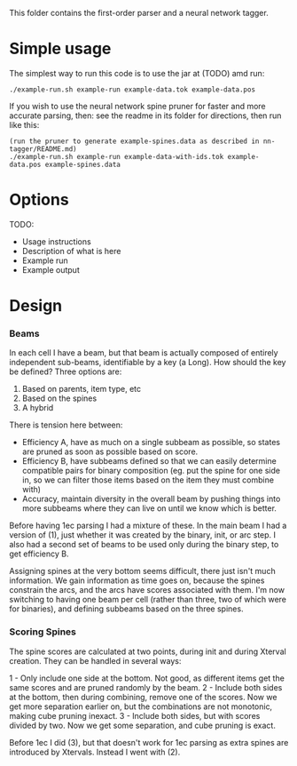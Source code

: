 This folder contains the first-order parser and a neural network tagger.

# Simple usage

The simplest way to run this code is to use the jar at (TODO) amd run:

```Shell
./example-run.sh example-run example-data.tok example-data.pos
```

If you wish to use the neural network spine pruner for faster and more accurate parsing, then:
see the readme in its folder for directions, then run like this:

```Shell
(run the pruner to generate example-spines.data as described in nn-tagger/README.md)
./example-run.sh example-run example-data-with-ids.tok example-data.pos example-spines.data
```

# Options

TODO:
- Usage instructions
- Description of what is here
- Example run
- Example output

# Design

### Beams

In each cell I have a beam, but that beam is actually composed of entirely
independent sub-beams, identifiable by a key (a Long). How should the key be
defined? Three options are:

1. Based on parents, item type, etc
2. Based on the spines
3. A hybrid

There is tension here between:

- Efficiency A, have as much on a single subbeam as possible, so states are pruned as soon as possible based on score.
- Efficiency B, have subbeams defined so that we can easily determine compatible pairs for binary composition (eg. put the spine for one side in, so we can filter those items based on the item they must combine with)
- Accuracy, maintain diversity in the overall beam by pushing things into more subbeams where they can live on until we know which is better.

Before having 1ec parsing I had a mixture of these. In the main beam I had a
version of (1), just whether it was created by the binary, init, or arc step. I
also had a second set of beams to be used only during the binary step, to get
efficiency B.

Assigning spines at the very bottom seems difficult, there just isn't much
information. We gain information as time goes on, because the spines constrain
the arcs, and the arcs have scores associated with them. I'm now switching to
having one beam per cell (rather than three, two of which were for binaries),
and defining subbeams based on the three spines.

### Scoring Spines

The spine scores are calculated at two points, during init and during Xterval
creation. They can be handled in several ways:

1 - Only include one side at the bottom. Not good, as different items get the
same scores and are pruned randomly by the beam.
2 - Include both sides at the bottom, then during combining, remove one of the
scores. Now we get more separation earlier on, but the combinations are not
monotonic, making cube pruning inexact.
3 - Include both sides, but with scores divided by two. Now we get some
separation, and cube pruning is exact.

Before 1ec I did (3), but that doesn't work for 1ec parsing as extra spines are introduced by Xtervals.
Instead I went with (2).
